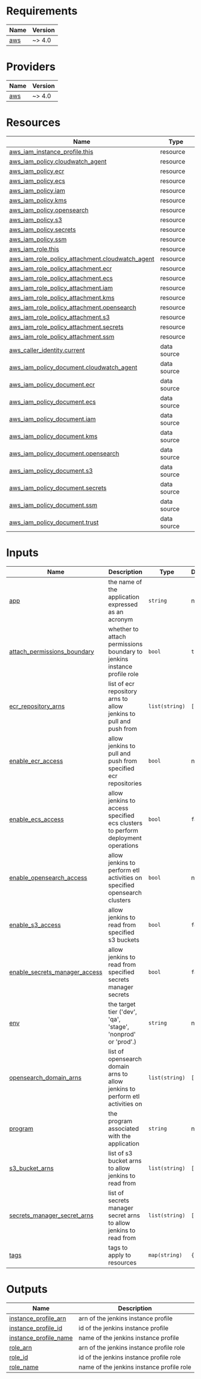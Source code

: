 <!-- BEGIN_TF_DOCS -->
# Requirements

| Name | Version |
|------|---------|
| <a name="requirement_aws"></a> [aws](#requirement\_aws) | ~> 4.0 |

# Providers

| Name | Version |
|------|---------|
| <a name="provider_aws"></a> [aws](#provider\_aws) | ~> 4.0 |

# Resources

| Name | Type |
|------|------|
| [aws_iam_instance_profile.this](https://registry.terraform.io/providers/hashicorp/aws/latest/docs/resources/iam_instance_profile) | resource |
| [aws_iam_policy.cloudwatch_agent](https://registry.terraform.io/providers/hashicorp/aws/latest/docs/resources/iam_policy) | resource |
| [aws_iam_policy.ecr](https://registry.terraform.io/providers/hashicorp/aws/latest/docs/resources/iam_policy) | resource |
| [aws_iam_policy.ecs](https://registry.terraform.io/providers/hashicorp/aws/latest/docs/resources/iam_policy) | resource |
| [aws_iam_policy.iam](https://registry.terraform.io/providers/hashicorp/aws/latest/docs/resources/iam_policy) | resource |
| [aws_iam_policy.kms](https://registry.terraform.io/providers/hashicorp/aws/latest/docs/resources/iam_policy) | resource |
| [aws_iam_policy.opensearch](https://registry.terraform.io/providers/hashicorp/aws/latest/docs/resources/iam_policy) | resource |
| [aws_iam_policy.s3](https://registry.terraform.io/providers/hashicorp/aws/latest/docs/resources/iam_policy) | resource |
| [aws_iam_policy.secrets](https://registry.terraform.io/providers/hashicorp/aws/latest/docs/resources/iam_policy) | resource |
| [aws_iam_policy.ssm](https://registry.terraform.io/providers/hashicorp/aws/latest/docs/resources/iam_policy) | resource |
| [aws_iam_role.this](https://registry.terraform.io/providers/hashicorp/aws/latest/docs/resources/iam_role) | resource |
| [aws_iam_role_policy_attachment.cloudwatch_agent](https://registry.terraform.io/providers/hashicorp/aws/latest/docs/resources/iam_role_policy_attachment) | resource |
| [aws_iam_role_policy_attachment.ecr](https://registry.terraform.io/providers/hashicorp/aws/latest/docs/resources/iam_role_policy_attachment) | resource |
| [aws_iam_role_policy_attachment.ecs](https://registry.terraform.io/providers/hashicorp/aws/latest/docs/resources/iam_role_policy_attachment) | resource |
| [aws_iam_role_policy_attachment.iam](https://registry.terraform.io/providers/hashicorp/aws/latest/docs/resources/iam_role_policy_attachment) | resource |
| [aws_iam_role_policy_attachment.kms](https://registry.terraform.io/providers/hashicorp/aws/latest/docs/resources/iam_role_policy_attachment) | resource |
| [aws_iam_role_policy_attachment.opensearch](https://registry.terraform.io/providers/hashicorp/aws/latest/docs/resources/iam_role_policy_attachment) | resource |
| [aws_iam_role_policy_attachment.s3](https://registry.terraform.io/providers/hashicorp/aws/latest/docs/resources/iam_role_policy_attachment) | resource |
| [aws_iam_role_policy_attachment.secrets](https://registry.terraform.io/providers/hashicorp/aws/latest/docs/resources/iam_role_policy_attachment) | resource |
| [aws_iam_role_policy_attachment.ssm](https://registry.terraform.io/providers/hashicorp/aws/latest/docs/resources/iam_role_policy_attachment) | resource |
| [aws_caller_identity.current](https://registry.terraform.io/providers/hashicorp/aws/latest/docs/data-sources/caller_identity) | data source |
| [aws_iam_policy_document.cloudwatch_agent](https://registry.terraform.io/providers/hashicorp/aws/latest/docs/data-sources/iam_policy_document) | data source |
| [aws_iam_policy_document.ecr](https://registry.terraform.io/providers/hashicorp/aws/latest/docs/data-sources/iam_policy_document) | data source |
| [aws_iam_policy_document.ecs](https://registry.terraform.io/providers/hashicorp/aws/latest/docs/data-sources/iam_policy_document) | data source |
| [aws_iam_policy_document.iam](https://registry.terraform.io/providers/hashicorp/aws/latest/docs/data-sources/iam_policy_document) | data source |
| [aws_iam_policy_document.kms](https://registry.terraform.io/providers/hashicorp/aws/latest/docs/data-sources/iam_policy_document) | data source |
| [aws_iam_policy_document.opensearch](https://registry.terraform.io/providers/hashicorp/aws/latest/docs/data-sources/iam_policy_document) | data source |
| [aws_iam_policy_document.s3](https://registry.terraform.io/providers/hashicorp/aws/latest/docs/data-sources/iam_policy_document) | data source |
| [aws_iam_policy_document.secrets](https://registry.terraform.io/providers/hashicorp/aws/latest/docs/data-sources/iam_policy_document) | data source |
| [aws_iam_policy_document.ssm](https://registry.terraform.io/providers/hashicorp/aws/latest/docs/data-sources/iam_policy_document) | data source |
| [aws_iam_policy_document.trust](https://registry.terraform.io/providers/hashicorp/aws/latest/docs/data-sources/iam_policy_document) | data source |

# Inputs

| Name | Description | Type | Default | Required |
|------|-------------|------|---------|:--------:|
| <a name="input_app"></a> [app](#input\_app) | the name of the application expressed as an acronym | `string` | n/a | yes |
| <a name="input_attach_permissions_boundary"></a> [attach\_permissions\_boundary](#input\_attach\_permissions\_boundary) | whether to attach permissions boundary to jenkins instance profile role | `bool` | `true` | no |
| <a name="input_ecr_repository_arns"></a> [ecr\_repository\_arns](#input\_ecr\_repository\_arns) | list of ecr repository arns to allow jenkins to pull and push from | `list(string)` | `[]` | no |
| <a name="input_enable_ecr_access"></a> [enable\_ecr\_access](#input\_enable\_ecr\_access) | allow jenkins to pull and push from specified ecr repositories | `bool` | n/a | yes |
| <a name="input_enable_ecs_access"></a> [enable\_ecs\_access](#input\_enable\_ecs\_access) | allow jenkins to access specified ecs clusters to perform deployment operations | `bool` | `false` | no |
| <a name="input_enable_opensearch_access"></a> [enable\_opensearch\_access](#input\_enable\_opensearch\_access) | allow jenkins to perform etl activities on specified opensearch clusters | `bool` | n/a | yes |
| <a name="input_enable_s3_access"></a> [enable\_s3\_access](#input\_enable\_s3\_access) | allow jenkins to read from specified s3 buckets | `bool` | `false` | no |
| <a name="input_enable_secrets_manager_access"></a> [enable\_secrets\_manager\_access](#input\_enable\_secrets\_manager\_access) | allow jenkins to read from specified secrets manager secrets | `bool` | `false` | no |
| <a name="input_env"></a> [env](#input\_env) | the target tier ('dev', 'qa', 'stage', 'nonprod' or 'prod'.) | `string` | n/a | yes |
| <a name="input_opensearch_domain_arns"></a> [opensearch\_domain\_arns](#input\_opensearch\_domain\_arns) | list of opensearch domain arns to allow jenkins to perform etl activities on | `list(string)` | `[]` | no |
| <a name="input_program"></a> [program](#input\_program) | the program associated with the application | `string` | n/a | yes |
| <a name="input_s3_bucket_arns"></a> [s3\_bucket\_arns](#input\_s3\_bucket\_arns) | list of s3 bucket arns to allow jenkins to read from | `list(string)` | `[]` | no |
| <a name="input_secrets_manager_secret_arns"></a> [secrets\_manager\_secret\_arns](#input\_secrets\_manager\_secret\_arns) | list of secrets manager secret arns to allow jenkins to read from | `list(string)` | `[]` | no |
| <a name="input_tags"></a> [tags](#input\_tags) | tags to apply to resources | `map(string)` | `{}` | no |

# Outputs

| Name | Description |
|------|-------------|
| <a name="output_instance_profile_arn"></a> [instance\_profile\_arn](#output\_instance\_profile\_arn) | arn of the jenkins instance profile |
| <a name="output_instance_profile_id"></a> [instance\_profile\_id](#output\_instance\_profile\_id) | id of the jenkins instance profile |
| <a name="output_instance_profile_name"></a> [instance\_profile\_name](#output\_instance\_profile\_name) | name of the jenkins instance profile |
| <a name="output_role_arn"></a> [role\_arn](#output\_role\_arn) | arn of the jenkins instance profile role |
| <a name="output_role_id"></a> [role\_id](#output\_role\_id) | id of the jenkins instance profile role |
| <a name="output_role_name"></a> [role\_name](#output\_role\_name) | name of the jenkins instance profile role |
<!-- END_TF_DOCS -->